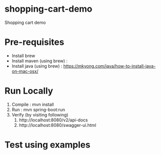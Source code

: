 # shopping-cart-demo
Shopping cart demo


# Pre-requisites
- Install brew
- Install maven (using brew) :
- Install java (using brew) : https://mkyong.com/java/how-to-install-java-on-mac-osx/

# Run Locally
1. Compile : mvn install
2. Run :  mvn spring-boot:run
3. Verify (by visiting following)
   1. http://localhost:8080/v2/api-docs
   2. http://localhost:8080/swagger-ui.html

# Test using examples



